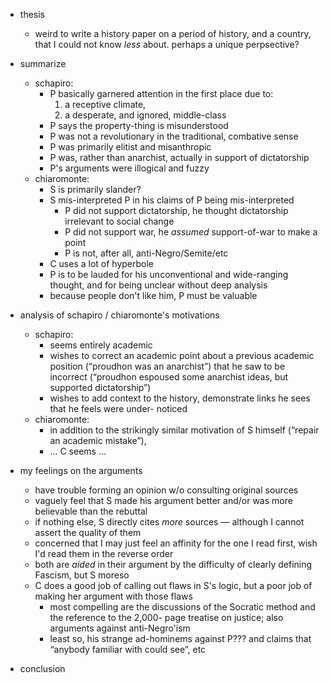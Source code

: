  - thesis
    - weird to write a history paper on a period of history, and a country, that I could not know
      *less* about. perhaps a unique perpsective?


 - summarize
    - schapiro:
       - P basically garnered attention in the first place due to:
         1. a receptive climate,
         2. a desperate, and ignored, middle-class
       - P says the property-thing is misunderstood
       - P was not a revolutionary in the traditional, combative sense
       - P was primarily elitist and misanthropic
       - P was, rather than anarchist, actually in support of dictatorship
       - P's arguments were illogical and fuzzy
    - chiaromonte:
       - S is primarily slander?
       - S mis-interpreted P in his claims of P being mis-interpreted
          - P did not support dictatorship, he thought dictatorship irrelevant to social change
          - P did not support war, he *assumed* support-of-war to make a point
          - P is not, after all, anti-Negro/Semite/etc
       - C uses a lot of hyperbole
       - P is to be lauded for his unconventional and wide-ranging thought, and for being unclear
         without deep analysis
       - because people don't like him, P must be valuable

 - analysis of schapiro / chiaromonte's motivations
    - schapiro:
       - seems entirely academic
       - wishes to correct an academic point about a previous academic position (“proudhon was an
         anarchist”) that he saw to be incorrect (“proudhon espoused some anarchist ideas, but
         supported dictatorship”)
       - wishes to add context to the history, demonstrate links he sees that he feels were under-
         noticed
    - chiaromonte:
       - in addition to the strikingly similar motivation of S himself (“repair an academic
         mistake”),
       - ... C seems ...

 - my feelings on the arguments
    - have trouble forming an opinion w/o consulting original sources
    - vaguely feel that S made his argument better and/or was more believable than the rebuttal
    - if nothing else, S directly cites *more* sources — although I cannot assert the quality of
      them
    - concerned that I may just feel an affinity for the one I read first, wish I'd read them in the
      reverse order
    - both are *aided* in their argument by the difficulty of clearly defining Fascism, but S moreso
    - C does a good job of calling out flaws in S's logic, but a poor job of making her argument
      with those flaws
       - most compelling are the discussions of the Socratic method and the reference to the 2,000-
         page treatise on justice; also arguments against anti-Negro'ism
       - least so, his strange ad-hominems against P??? and claims that “anybody familiar with could
         see”, etc

 - conclusion
